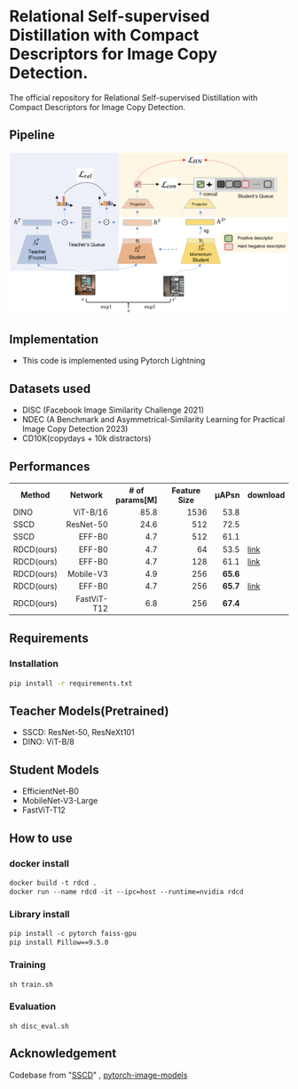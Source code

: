 

# Relational Self-supervised Distillation with Compact Descriptors for Image Copy Detection.
The official repository for Relational Self-supervised Distillation with Compact Descriptors for Image Copy Detection.

## Pipeline

![framework](figs/framework.png)

## Implementation
- This code is implemented using Pytorch Lightning


## Datasets used
- DISC (Facebook Image Similarity Challenge 2021)
- NDEC (A Benchmark and Asymmetrical-Similarity Learning for Practical Image Copy
Detection 2023)
- CD10K(copydays + 10k distractors)

## Performances
<table style="margin: auto">
  <tr>
    <th>Method</th>
    <th>Network</th>
    <th># of<br />params[M]</th>
    <th>Feature Size</th>
    <th>µAPsn</th>
    <th>download</th>
  </tr>
  <tr>
    <td>DINO</td>
    <td align="right">ViT-B/16</td>
    <td align="right">85.8</td>
    <td align="right">1536</td>
    <td align="right">53.8</td>
  </tr>
  <tr>
    <td>SSCD</td>
    <td align="right">ResNet-50</td>
    <td align="right">24.6</td>
    <td align="right">512</td>
    <td align="right">72.5</td>
  </tr>
  <tr>
    <td>SSCD</td>
    <td align="right">EFF-B0</td>
    <td align="right">4.7</td>
    <td align="right">512</td>
    <td align="right">61.1</td>
  </tr>
  <tr>
    <td>RDCD(ours)</td>
    <td align="right">EFF-B0</td>
    <td align="right">4.7</td>
    <td align="right">64</td>
    <td align="right">53.5</td>
    <td><a href="https://drive.google.com/file/d/1k3G-xK4XxLlkrJAk_grYENNiKD6zSEBS/view?usp=drive_link">link</a></td>
  </tr>
  <tr>
    <td>RDCD(ours)</td>
    <td align="right">EFF-B0</td>
    <td align="right">4.7</td>
    <td align="right">128</td>
    <td align="right">61.1</td>
    <td><a href="https://drive.google.com/file/d/1u5T50kFOzaLlS-Q9stWLWw0E8WS7BYnO/view?usp=drive_link">link</a></td>
  </tr>
  <tr>
    <td>RDCD(ours)</td>
    <td align="right">Mobile-V3</td>
    <td align="right">4.9</td>
    <td align="right">256</td>
    <td align="right"><strong>65.6</strong></td>
  </tr>
  <tr>
    <td>RDCD(ours)</td>
    <td align="right">EFF-B0</td>
    <td align="right">4.7</td>
    <td align="right">256</td>
    <td align="right"> <strong>65.7</strong></td>
    <td><a href="https://drive.google.com/file/d/1LAWfP8d3_voxvmHrTRdCGIkN49fCAp-6/view?usp=drive_link">link</a></td>
  </tr>
  <tr>
    <td>RDCD(ours)</td>
    <td align="right">FastViT-T12</td>
    <td align="right">6.8</td>
    <td align="right">256</td>
    <td align="right"><strong>67.4</strong></td>
  </tr>
</table>

## Requirements

### Installation

```bash
pip install -r requirements.txt

```

## Teacher Models(Pretrained)
- SSCD: ResNet-50, ResNeXt101
- DINO: ViT-B/8

## Student Models
- EfficientNet-B0
- MobileNet-V3-Large
- FastViT-T12

## How to use

### docker install
```
docker build -t rdcd .
docker run --name rdcd -it --ipc=host --runtime=nvidia rdcd
```

### Library install
```
pip install -c pytorch faiss-gpu
pip install Pillow==9.5.0
```

### Training
```
sh train.sh
```

### Evaluation
```
sh disc_eval.sh
```

## Acknowledgement

Codebase from "[SSCD](https://github.com/facebookresearch/sscd-copy-detection)" , [pytorch-image-models](https://github.com/rwightman/pytorch-image-models)
